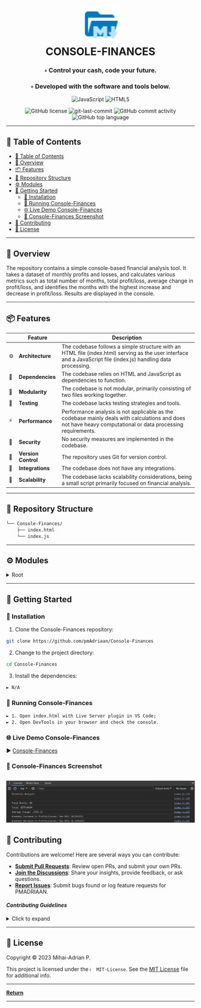 <div align="center">
<h1 align="center">
<img src="https://raw.githubusercontent.com/PKief/vscode-material-icon-theme/ec559a9f6bfd399b82bb44393651661b08aaf7ba/icons/folder-markdown-open.svg" width="100" />
<br>CONSOLE-FINANCES</h1>
<h3>◦ Control your cash, code your future.</h3>
<h3>◦ Developed with the software and tools below.</h3>

<p align="center">
<img src="https://img.shields.io/badge/JavaScript-F7DF1E.svg?style=flat-square&logo=JavaScript&logoColor=black" alt="JavaScript" />
<img src="https://img.shields.io/badge/HTML5-E34F26.svg?style=flat-square&logo=HTML5&logoColor=white" alt="HTML5" />
</p>
<img src="https://img.shields.io/github/license/pmAdriaan/Console-Finances?style=flat-square&color=5D6D7E" alt="GitHub license" />
<img src="https://img.shields.io/github/last-commit/pmAdriaan/Console-Finances?style=flat-square&color=5D6D7E" alt="git-last-commit" />
<img src="https://img.shields.io/github/commit-activity/m/pmAdriaan/Console-Finances?style=flat-square&color=5D6D7E" alt="GitHub commit activity" />
<img src="https://img.shields.io/github/languages/top/pmAdriaan/Console-Finances?style=flat-square&color=5D6D7E" alt="GitHub top language" />
</div>

---

## 📖 Table of Contents
- [📖 Table of Contents](#-table-of-contents)
- [📍 Overview](#-overview)
- [📦 Features](#-features)
- [📂 Repository Structure](#-repository-structure)
- [⚙️ Modules](#%EF%B8%8F-modules)
- [🚀 Getting Started](#-getting-started)
    - [🔧 Installation](#-installation)
    - [🤖 Running Console-Finances](#-running-console-finances)
    - [🌐 Live Demo Console-Finances](#-live-demo-console-finances)
    - [📸 Console-Finances Screenshot](#-console-finances-screenshot)
- [🤝 Contributing](#-contributing)
- [📄 License](#-license)

---


## 📍 Overview

The repository contains a simple console-based financial analysis tool. It takes a dataset of monthly profits and losses, and calculates various metrics such as total number of months, total profit/loss, average change in profit/loss, and identifies the months with the highest increase and decrease in profit/loss. Results are displayed in the console.

---

## 📦 Features

|     | Feature           | Description                                                                                                                                                 |
|-----|-------------------|-------------------------------------------------------------------------------------------------------------------------------------------------------------|
| ⚙️  | **Architecture**  | The codebase follows a simple structure with an HTML file (index.html) serving as the user interface and a JavaScript file (index.js) handling data processing.                                                   |
| 🔗  | **Dependencies**  | The codebase relies on HTML and JavaScript as dependencies to function.                                                                                     |
| 🧩  | **Modularity**    | The codebase is not modular, primarily consisting of two files working together.                                                                    |
| 🧪  | **Testing**       | The codebase lacks testing strategies and tools.                                                                                                            |
| ⚡️   | **Performance**   | Performance analysis is not applicable as the codebase mainly deals with calculations and does not have heavy computational or data processing requirements. |
| 🔐  | **Security**      | No security measures are implemented in the codebase.                                                                                               |
| 🔀  | **Version Control** | The repository uses Git for version control.                                                                                               |
| 🔌  | **Integrations**  | The codebase does not have any integrations.                                                                                                        |
| 📶  | **Scalability**   | The codebase lacks scalability considerations, being a small script primarily focused on financial analysis.                                               |

---


## 📂 Repository Structure

```sh
└── Console-Finances/
    ├── index.html
    └── index.js

```

---


## ⚙️ Modules

<details closed><summary>Root</summary>

| File                                                                             | Summary                                                                                                                                                                                                                                                                                                                                                     |
| ---                                                                              | ---                                                                                                                                                                                                                                                                                                                                                         |
| [index.html](https://github.com/pmAdriaan/Console-Finances/blob/main/index.html) | The code is a basic HTML file with an associated JavaScript file. The HTML file contains a title and a heading, instructing the user to open the console. The JavaScript file is included in the HTML file and will be executed when the page loads.                                                                                                        |
| [index.js](https://github.com/pmAdriaan/Console-Finances/blob/main/index.js)     | The code performs financial analysis on a dataset of monthly profits and losses. It calculates the total number of months, the sum of all profits and losses, the average change in profit/loss over the given period, and identifies the months with the greatest increase and decrease in profit/loss. The results are then printed to the console. |

</details>

---

## 🚀 Getting Started

### 🔧 Installation

1. Clone the Console-Finances repository:
```sh
git clone https://github.com/pmAdriaan/Console-Finances
```

2. Change to the project directory:
```sh
cd Console-Finances
```

3. Install the dependencies:
```sh
► N/A
```

### 🤖 Running Console-Finances

```sh
► 1. Open index.html with Live Server plugin in VS Code;
► 2. Open DevTools in your browser and check the console.
```

### 🌐 Live Demo Console-Finances
► [Console-Finances](https://pmadriaan.github.io/Console-Finances/)


### 📸 Console-Finances Screenshot

![Console-Finances Screenshot](./images/Console-Finances_screenshot.png?raw=true "Bootstrap-Portfolio")
---

## 🤝 Contributing

Contributions are welcome! Here are several ways you can contribute:

- **[Submit Pull Requests](https://github.com/pmAdriaan/Console-Finances/blob/main/CONTRIBUTING.md)**: Review open PRs, and submit your own PRs.
- **[Join the Discussions](https://github.com/pmAdriaan/Console-Finances/discussions)**: Share your insights, provide feedback, or ask questions.
- **[Report Issues](https://github.com/pmAdriaan/Console-Finances/issues)**: Submit bugs found or log feature requests for PMADRIAAN.

#### *Contributing Guidelines*

<details closed>
<summary>Click to expand</summary>

1. **Fork the Repository**: Start by forking the project repository to your GitHub account.
2. **Clone Locally**: Clone the forked repository to your local machine using a Git client.
   ```sh
   git clone <your-forked-repo-url>
   ```
3. **Create a New Branch**: Always work on a new branch, giving it a descriptive name.
   ```sh
   git checkout -b new-feature-x
   ```
4. **Make Your Changes**: Develop and test your changes locally.
5. **Commit Your Changes**: Commit with a clear and concise message describing your updates.
   ```sh
   git commit -m 'Implemented new feature x.'
   ```
6. **Push to GitHub**: Push the changes to your forked repository.
   ```sh
   git push origin new-feature-x
   ```
7. **Submit a Pull Request**: Create a PR against the original project repository. Clearly describe the changes and their motivations.

Once your PR is reviewed and approved, it will be merged into the main branch.

</details>

---

## 📄 License


Copyright © 2023 Mihai-Adrian P.

This project is licensed under the `ℹ️  MIT-License`. See the [MIT License](https://github.com/pmAdriaan/Console-Finances/blob/main/LICENSE) file for additional info.

---

[**Return**](#Top)

---
